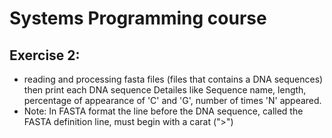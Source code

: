 # Systems Programming course 
 ## Exercise 2:
 * reading and processing fasta files (files that contains a DNA sequences) then print each DNA sequence Detailes like
  Sequence name, length, percentage of  appearance of 'C' and 'G', number of times 'N' appeared.
* Note: In FASTA format the line before the DNA sequence, called the FASTA definition line, must begin with a carat (">")
